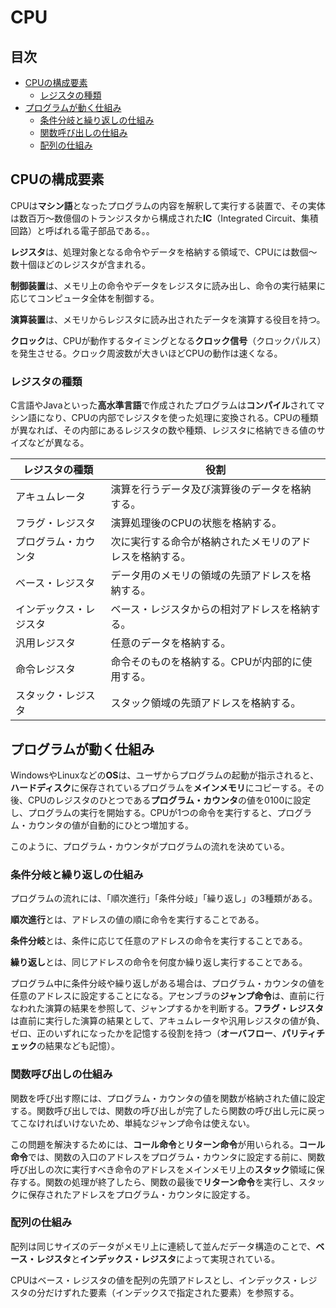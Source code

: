 # CPU


## 目次

- [CPUの構成要素](#cpuの構成要素)
	- [レジスタの種類](#レジスタの種類)
- [プログラムが動く仕組み](#プログラムが動く仕組み)
	- [条件分岐と繰り返しの仕組み](#条件分岐と繰り返しの仕組み)
	- [関数呼び出しの仕組み](#関数呼び出しの仕組み)
	- [配列の仕組み](#配列の仕組み)


## CPUの構成要素

CPUは**マシン語**となったプログラムの内容を解釈して実行する装置で、その実体は数百万〜数億個のトランジスタから構成された**IC**（Integrated Circuit、集積回路）と呼ばれる電子部品である。。

**レジスタ**は、処理対象となる命令やデータを格納する領域で、CPUには数個〜数十個ほどのレジスタが含まれる。

**制御装置**は、メモリ上の命令やデータをレジスタに読み出し、命令の実行結果に応じてコンピュータ全体を制御する。

**演算装置**は、メモリからレジスタに読み出されたデータを演算する役目を持つ。

**クロック**は、CPUが動作するタイミングとなる**クロック信号**（クロックパルス）を発生させる。クロック周波数が大きいほどCPUの動作は速くなる。


### レジスタの種類

C言語やJavaといった**高水準言語**で作成されたプログラムは**コンパイル**されてマシン語になり、CPUの内部でレジスタを使った処理に変換される。CPUの種類が異なれば、その内部にあるレジスタの数や種類、レジスタに格納できる値のサイズなどが異なる。

| レジスタの種類         | 役割                                                     |
| ---------------------- | -------------------------------------------------------- |
| アキュムレータ         | 演算を行うデータ及び演算後のデータを格納する。           |
| フラグ・レジスタ       | 演算処理後のCPUの状態を格納する。                        |
| プログラム・カウンタ   | 次に実行する命令が格納されたメモリのアドレスを格納する。 |
| ベース・レジスタ       | データ用のメモリの領域の先頭アドレスを格納する。         |
| インデックス・レジスタ | ベース・レジスタからの相対アドレスを格納する。           |
| 汎用レジスタ           | 任意のデータを格納する。                                 |
| 命令レジスタ           | 命令そのものを格納する。CPUが内部的に使用する。          |
| スタック・レジスタ     | スタック領域の先頭アドレスを格納する。                   |


## プログラムが動く仕組み

WindowsやLinuxなどの**OS**は、ユーザからプログラムの起動が指示されると、**ハードディスク**に保存されているプログラムを**メインメモリ**にコピーする。その後、CPUのレジスタのひとつである**プログラム・カウンタ**の値を0100に設定し、プログラムの実行を開始する。CPUが1つの命令を実行すると、プログラム・カウンタの値が自動的にひとつ増加する。

このように、プログラム・カウンタがプログラムの流れを決めている。

### 条件分岐と繰り返しの仕組み

プログラムの流れには、「順次進行」「条件分岐」「繰り返し」の3種類がある。

**順次進行**とは、アドレスの値の順に命令を実行することである。

**条件分岐**とは、条件に応じて任意のアドレスの命令を実行することである。

**繰り返し**とは、同じアドレスの命令を何度か繰り返し実行することである。

プログラム中に条件分岐や繰り返しがある場合は、プログラム・カウンタの値を任意のアドレスに設定することになる。アセンブラの**ジャンプ命令**は、直前に行なわれた演算の結果を参照して、ジャンプするかを判断する。**フラグ・レジスタ**は直前に実行した演算の結果として、アキュムレータや汎用レジスタの値が負、ゼロ、正のいずれになったかを記憶する役割を持つ（**オーバフロー**、**パリティチェック**の結果なども記憶）。

### 関数呼び出しの仕組み

関数を呼び出す際には、プログラム・カウンタの値を関数が格納された値に設定する。関数呼び出しでは、関数の呼び出しが完了したら関数の呼び出し元に戻ってこなければいけないため、単純なジャンプ命令は使えない。

この問題を解決するためには、**コール命令**と**リターン命令**が用いられる。**コール命令**では、関数の入口のアドレスをプログラム・カウンタに設定する前に、関数呼び出しの次に実行すべき命令のアドレスをメインメモリ上の**スタック**領域に保存する。関数の処理が終了したら、関数の最後で**リターン命令**を実行し、スタックに保存されたアドレスをプログラム・カウンタに設定する。

### 配列の仕組み

配列は同じサイズのデータがメモリ上に連続して並んだデータ構造のことで、**ベース・レジスタ**と**インデックス・レジスタ**によって実現されている。

CPUはベース・レジスタの値を配列の先頭アドレスとし、インデックス・レジスタの分だけずれた要素（インデックスで指定された要素）を参照する。
